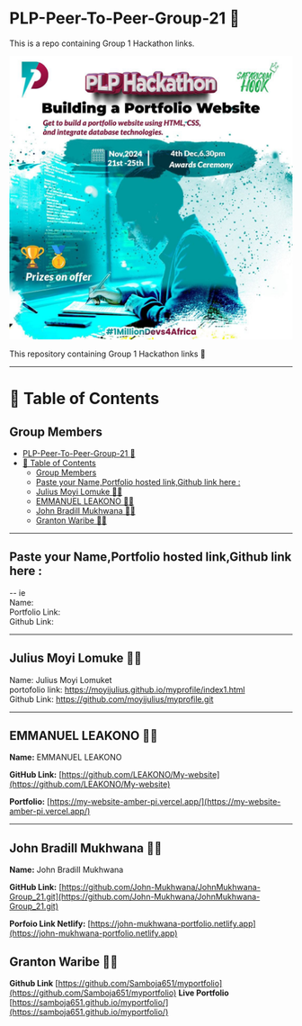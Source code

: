 # PLP-Peer-To-Peer-Group-21 :rocket: <br>

This is a repo containing Group 1 Hackathon links.




![Hackathon Image](assets/Hackathon-Poster.jpg)


This  repository containing Group 1 Hackathon links :tada:

---

# 📜 Table of Contents   

## Group Members

- [PLP-Peer-To-Peer-Group-21 :rocket: ](#plp-peer-to-peer-group-21-rocket-)
- [📜 Table of Contents](#-table-of-contents)
  - [Group Members](#group-members)
  - [Paste your Name,Portfolio hosted  link,Github link here :](#paste-your-nameportfolio-hosted--linkgithub-link-here-)
  - [Julius Moyi Lomuke  🕵️‍♂️](#julius-moyi-lomuke--️️)
  - [EMMANUEL LEAKONO  🕵️‍♂️](#emmanuel-leakono--️️)
  - [John Bradill Mukhwana  🕵️‍♂️](#john-bradill-mukhwana--️️)
  - [Granton Waribe 🕵️‍♂️](#granton-waribe-️️)

----
## Paste your Name,Portfolio hosted  link,Github link here :
--
ie<br>
Name:<br>
Portfolio Link:<br>
Github Link:<br>

----

## Julius Moyi Lomuke  🕵️‍♂️    

Name: Julius Moyi Lomuket <br>
portofolio link: https://moyijulius.github.io/myprofile/index1.html <br>
Github Link: https://github.com/moyijulius/myprofile.git

---

## EMMANUEL LEAKONO  🕵️‍♂️  

**Name:** EMMANUEL LEAKONO

**GitHub Link:** [https://github.com/LEAKONO/My-website](https://github.com/LEAKONO/My-website)

**Portfolio:** [https://my-website-amber-pi.vercel.app/](https://my-website-amber-pi.vercel.app/)

---

## John Bradill Mukhwana  🕵️‍♂️  

**Name:** John Bradill Mukhwana  
 
 **GitHub Link:** [https://github.com/John-Mukhwana/JohnMukhwana-Group_21.git](https://github.com/John-Mukhwana/JohnMukhwana-Group_21.git) 

**Porfoio Link Netlify:** [https://john-mukhwana-portfolio.netlify.app](https://john-mukhwana-portfolio.netlify.app)

## Granton Waribe 🕵️‍♂️ 
**Github Link** [https://github.com/Samboja651/myportfolio](https://github.com/Samboja651/myportfolio) 
**Live Portfolio** [https://samboja651.github.io/myportfolio/](https://samboja651.github.io/myportfolio/)
